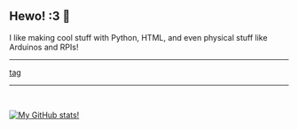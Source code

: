## Hewo! :3 👋

I like making cool stuff with Python, HTML, and even physical stuff like Arduinos and RPIs!
____
[tag](https://img.shields.io/badge/Furry%20:3-8A2BE2)
____
<br />

[![My GitHub stats!](https://github-readme-stats.vercel.app/api?username=YourFurryDeveloper&theme=radical)](https://github.com/YourFurryDeveloper/github-readme-stats)
